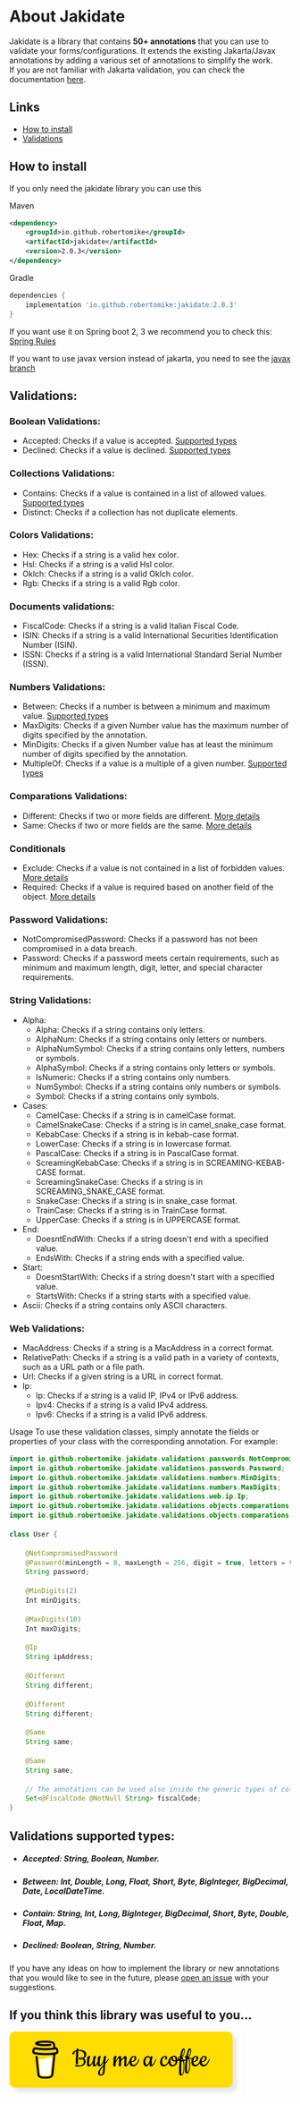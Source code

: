 # About Jakidate

Jakidate is a library that contains <b>50+ annotations</b> that you can use to validate your forms/configurations. It extends the existing Jakarta/Javax annotations by adding a various set of annotations to simplify the work.
<br>If you are not familiar with Jakarta validation, you can check the documentation [here](https://beanvalidation.org/).

## Links
- [How to install](#how-to-install)
- [Validations](#validations)

## How to install

If you only need the jakidate library you can use this

Maven
```xml
<dependency>
    <groupId>io.github.robertomike</groupId>
    <artifactId>jakidate</artifactId>
    <version>2.0.3</version>
</dependency>
```
Gradle
```gradle
dependencies {
    implementation 'io.github.robertomike:jakidate:2.0.3'
}
```

If you want use it on Spring boot 2, 3 we recommend you to check this: [Spring Rules](./SpringRules)

If you want to use javax version instead of jakarta, you need to see the [javax branch](../../tree/javax)

## Validations:

### Boolean Validations:
- Accepted: Checks if a value is accepted. [Supported types](#accepted-supported-types)
- Declined: Checks if a value is declined. [Supported types](#declined-supported-types)

### Collections Validations:
- Contains: Checks if a value is contained in a list of allowed values. [Supported types](#contain-supported-types)
- Distinct: Checks if a collection has not duplicate elements.

### Colors Validations:
- Hex: Checks if a string is a valid hex color.
- Hsl: Checks if a string is a valid Hsl color.
- Oklch: Checks if a string is a valid Oklch color.
- Rgb: Checks if a string is a valid Rgb color.

### Documents validations:
- FiscalCode: Checks if a string is a valid Italian Fiscal Code.
- ISIN: Checks if a string is a valid International Securities Identification Number (ISIN).
- ISSN: Checks if a string is a valid International Standard Serial Number (ISSN).

### Numbers Validations:
- Between: Checks if a number is between a minimum and maximum value.  [Supported types](#between-supported-types)
- MaxDigits: Checks if a given Number value has the maximum number of digits specified by the annotation.
- MinDigits: Checks if a given Number value has at least the minimum number of digits specified by the annotation.
- MultipleOf: Checks if a value is a multiple of a given number. [Supported types](#multipleof-supported-types)

### Comparations Validations:
- Different: Checks if two or more fields are different. [More details](../../src/main/kotlin/io/github/robertomike/jakidate/validations/objects/comparations/different.md)
- Same: Checks if two or more fields are the same. [More details](../../src/main/kotlin/io/github/robertomike/jakidate/validations/objects/comparations/same.md)

### Conditionals
- Exclude: Checks if a value is not contained in a list of forbidden values. [More details](../../src/main/kotlin/io/github/robertomike/jakidate/validations/objects/conditionals/exclude.md)
- Required: Checks if a value is required based on another field of the object. [More details](../../src/main/kotlin/io/github/robertomike/jakidate/validations/objects/conditionals/required.md)

### Password Validations:
- NotCompromisedPassword: Checks if a password has not been compromised in a data breach.
- Password: Checks if a password meets certain requirements, such as minimum and maximum length, digit, letter, and special character requirements.

### String Validations:
- Alpha:
  - Alpha: Checks if a string contains only letters. 
  - AlphaNum: Checks if a string contains only letters or numbers.
  - AlphaNumSymbol: Checks if a string contains only letters, numbers or symbols.
  - AlphaSymbol: Checks if a string contains only letters or symbols.
  - IsNumeric: Checks if a string contains only numbers.
  - NumSymbol: Checks if a string contains only numbers or symbols.
  - Symbol: Checks if a string contains only symbols.
- Cases:
  - CamelCase: Checks if a string is in camelCase format.
  - CamelSnakeCase: Checks if a string is in camel_snake_case format.
  - KebabCase: Checks if a string is in kebab-case format.
  - LowerCase: Checks if a string is in lowercase format.
  - PascalCase: Checks if a string is in PascalCase format.
  - ScreamingKebabCase: Checks if a string is in SCREAMING-KEBAB-CASE format.
  - ScreamingSnakeCase: Checks if a string is in SCREAMING_SNAKE_CASE format.
  - SnakeCase: Checks if a string is in snake_case format.
  - TrainCase: Checks if a string is in TrainCase format.
  - UpperCase: Checks if a string is in UPPERCASE format.
- End:
  - DoesntEndWith: Checks if a string doesn't end with a specified value.
  - EndsWith: Checks if a string ends with a specified value.
- Start:
    - DoesntStartWith: Checks if a string doesn't start with a specified value.
    - StartsWith: Checks if a string starts with a specified value.
- Ascii: Checks if a string contains only ASCII characters.

### Web Validations:
- MacAddress: Checks if a string is a MacAddress in a correct format.
- RelativePath: Checks if a string is a valid path in a variety of contexts, such as a URL path or a file path.
- Url: Checks if a given string is a URL in correct format.
- Ip:
  - Ip: Checks if a string is a valid IP, IPv4 or IPv6 address.
  - Ipv4: Checks if a string is a valid IPv4 address.
  - Ipv6: Checks if a string is a valid IPv6 address.

Usage
To use these validation classes, simply annotate the fields or properties of your class with the corresponding annotation. For example:

```java
import io.github.robertomike.jakidate.validations.passwords.NotCompromisedPassword;
import io.github.robertomike.jakidate.validations.passwords.Password;
import io.github.robertomike.jakidate.validations.numbers.MinDigits;
import io.github.robertomike.jakidate.validations.numbers.MaxDigits;
import io.github.robertomike.jakidate.validations.web.ip.Ip;
import io.github.robertomike.jakidate.validations.objects.comparations.Different;
import io.github.robertomike.jakidate.validations.objects.comparations.Same;

class User {

    @NotCompromisedPassword
    @Password(minLength = 8, maxLength = 256, digit = true, letters = true, uppercaseAndLowercase = true, specialCharacters = true)
    String password;

    @MinDigits(2)
    Int minDigits;

    @MaxDigits(10)
    Int maxDigits;

    @Ip
    String ipAddress;

    @Different
    String different;

    @Different
    String different;

    @Same
    String same;

    @Same
    String same;
    
    // The annotations can be used also inside the generic types of collections.
    Set<@FiscalCode @NotNull String> fiscalCode;
}
```

## Validations supported types:

- ##### <a id="accepted-supported-types">Accepted:</a> String, Boolean, Number.
- ##### <a id="between-supported-types">Between:</a> Int, Double, Long, Float, Short, Byte, BigInteger, BigDecimal, Date, LocalDateTime.
- ##### <a id="contain-supported-types">Contain:</a> String, Int, Long, BigInteger, BigDecimal, Short, Byte, Double, Float, Map.
- ##### <a id="declined-supported-types">Declined:</a> Boolean, String, Number.

If you have any ideas on how to implement the library or new annotations that you would like to see in the future, please [open an issue](https://github.com/robertomike/jakidate/issues) with your suggestions.

## If you think this library was useful to you...

[![coffee](./buy-me-coffee.png)](https://www.buymeacoffee.com/robertomike)